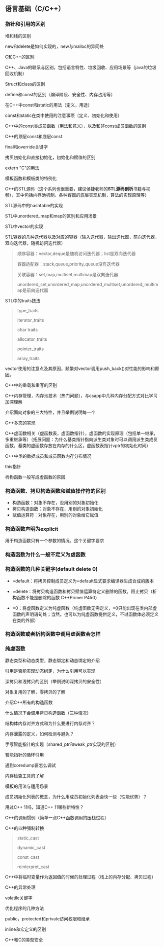 ## 语言基础（C/C++）



### 指针和引用的区别



堆和栈的区别



new和delete是如何实现的，new与malloc的异同处



C和C++的区别

C++、Java的联系与区别，包括语言特性、垃圾回收、应用场景等（java的垃圾回收机制）

Struct和class的区别

define和const的区别（编译阶段、安全性、内存占用等）

在C++中const和static的用法（定义，用途）

const和static在类中使用的注意事项（定义、初始化和使用）

C++中的const类成员函数（用法和意义），以及和非const成员函数的区别

C++的顶层const和底层const

final和override关键字

拷贝初始化和直接初始化，初始化和赋值的区别

extern "C"的用法

模板函数和模板类的特例化

C++的STL源码（这个系列也很重要，建议侯捷老师的**STL源码剖析**书籍与视频），其中包括内存池机制，各种容器的底层实现机制，算法的实现原理等）

STL源码中的hashtable的实现

STL中unordered_map和map的区别和应用场景

STL中vector的实现

STL容器的几种迭代器以及对应的容器（输入迭代器，输出迭代器，前向迭代器，双向迭代器，随机访问迭代器）

> 顺序容器：vector,deque是随机访问迭代器；list是双向迭代器
>
> 容器适配器：stack,queue,priority_queue没有迭代器
>
> 关联容器：set,map,multiset,multimap是双向迭代器
>
> unordered_set,unordered_map,unordered_multiset,unordered_multimap是前向迭代器

STL中的traits技法

> type_traits
>
> iterator_traits
>
> char traits
>
> allocator_traits
>
> pointer_traits
>
> array_traits

vector使用的注意点及其原因，频繁对vector调用push_back()对性能的影响和原因。

C++中的重载和重写的区别

C++内存管理，内存池技术（热门问题），与csapp中几种内存分配方式对比学习加深理解

介绍面向对象的三大特性，并且举例说明每一个

C++多态的实现

C++虚函数相关（虚函数表，虚函数指针），虚函数的实现原理（包括单一继承，多重继承等）（拓展问题：为什么基类指针指向派生类对象时可以调用派生类成员函数，基类的虚函数存放在内存的什么区，虚函数表指针vptr的初始化时间）

C++中类的数据成员和成员函数内存分布情况

this指针

析构函数一般写成虚函数的原因

### 构造函数、拷贝构造函数和赋值操作符的区别

* 构造函数：对象不存在，没用别的对象初始化
* 拷贝构造函数：对象不存在，用别的对象初始化
* 赋值运算符：对象存在，用别的对象给它赋值

### 构造函数声明为explicit

用于构造函数只有一个参数的情况。这个关键字要求

### 构造函数为什么一般不定义为虚函数



### 构造函数的几种关键字(default delete 0)

* =default：将拷贝控制成员定义为=default显式要求编译器生成合成的版本

* =delete：将拷贝构造函数和拷贝赋值运算符定义删除的函数，阻止拷贝（析构函数不能是删除的函数 C++Primer P450）
* =0：将虚函数定义为纯虚函数（纯虚函数无需定义，=0只能出现在类内部虚函数的声明语句处；当然，也可以为纯虚函数提供定义，不过函数体必须定义在类的外部）

### 构造函数或者析构函数中调用虚函数会怎样

### 纯虚函数

静态类型和动态类型，静态绑定和动态绑定的介绍

引用是否能实现动态绑定，为什么引用可以实现

深拷贝和浅拷贝的区别（举例说明深拷贝的安全性）

对象复用的了解，零拷贝的了解

介绍C++所有的构造函数

什么情况下会调用拷贝构造函数（三种情况）

结构体内存对齐方式和为什么要进行内存对齐？

内存泄露的定义，如何检测与避免？

手写智能指针的实现（shared_ptr和weak_ptr实现的区别）

智能指针的循环引用

遇到coredump要怎么调试

内存检查工具的了解

模板的用法与适用场景

成员初始化列表的概念，为什么用成员初始化列表会快一些（性能优势）？

用过C++ 11吗，知道C++ 11哪些新特性？

C++的调用惯例（简单一点C++函数调用的压栈过程）

C++的四种强制转换

> static_cast
>
> dynamic_cast
>
> const_cast
>
> reinterpret_cast

C++中将临时变量作为返回值的时候的处理过程（栈上的内存分配、拷贝过程）

C++的异常处理

volatile关键字

优化程序的几种方法

public，protected和private访问权限和继承

inline和宏定义的区别

C++和C的类型安全